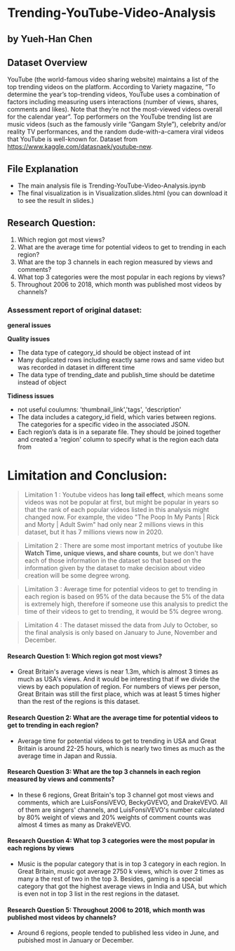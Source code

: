 # Trending-YouTube-Video-Analysis
## by Yueh-Han Chen
## Dataset Overview
YouTube (the world-famous video sharing website) maintains a list of the top trending videos on the platform. According to Variety magazine, “To determine the year’s top-trending videos, YouTube uses a combination of factors including measuring users interactions (number of views, shares, comments and likes). Note that they’re not the most-viewed videos overall for the calendar year”. Top performers on the YouTube trending list are music videos (such as the famously virile “Gangam Style”), celebrity and/or reality TV performances, and the random dude-with-a-camera viral videos that YouTube is well-known for. Dataset from https://www.kaggle.com/datasnaek/youtube-new.

## File Explanation
- The main analysis file is Trending-YouTube-Video-Analysis.ipynb
- The final visualization is in Visualization.slides.html (you can download it to see the result in slides.)

## Research Question:
1. Which region got most views?
2. What are the average time for potential videos to get to trending in each region?
3. What are the top 3 channels in each region measured by views and comments?
4. What top 3 categories were the most popular in each regions by views?
5. Throughout 2006 to 2018, which month was published most videos by channels?

### Assessment report of original dataset:

**general issues**

**Quality issues**

- The data type of category_id should be object instead of int
- Many duplicated rows including exactly same rows and same video but was recorded in dataset in different time
- The data type of trending_date and publish_time should be datetime instead of object

**Tidiness issues**

- not useful coulumns: 'thumbnail_link','tags', 'description'
- The data includes a category_id field, which varies between regions. The categories for a specific video in the associated JSON.
- Each region’s data is in a separate file. They should be joined together and created a 'region' column to specify what is the region each data from


# Limitation and Conclusion:

> Limitation 1 : Youtube videos has **long tail effect**, which means some videos was not be popular at first, but might be popular in years so that the rank of each popular videos listed in this analysis might changed now. For example, the video "The Poop In My Pants | Rick and Morty | Adult Swim" had only near 2 millions views in this dataset, but it has 7 millions views now in 2020.

> Limitation 2 : There are some most important metrics of youtube like **Watch Time, unique views, and share counts**, but we don't have each of those information in the dataset so that based on the information given by the dataset to make decision about video creation will be some degree wrong.

> Limitation 3 : Average time for potential videos to get to trending in each region is based on 95% of the data because the 5% of the data is extremely high, therefore if someone use this analysis to predict the time of their videos to get to trending, it would be 5% degree wrong.

> Limitation 4 : The dataset missed the data from July to October, so the final analysis is only based on January to June, November and December.

#### Research Question 1: Which region got most views?

- Great Britain's average views is near 1.3m, which is almost 3 times as much as USA's views. And it would be interesting that if we divide the views by each population of region. For numbers of views per person, Great Britain was still the first place, which was at least 5 times higher than the rest of the regions is this dataset.

#### Research Question 2: What are the average time for potential videos to get to trending in each region?

- Average time for potential videos to get to trending in USA and Great Britain is around 22-25 hours, which is nearly two times as much as the average time in Japan and Russia.
       
#### Research Question 3: What are the top 3 channels in each region measured by views and comments?

- In these 6 regions, Great Britain's top 3 channel got most views and comments, which are LuisFonsiVEVO, BeckyGVEVO, and DrakeVEVO. All of them are singers' channels, and LuisFonsiVEVO's number calculated by 80% weight of views and 20% weights of comment counts was almost 4 times as many as DrakeVEVO.

#### Research Question 4: What top 3 categories were the most popular in each regions by views

- Music is the popular category that is in top 3 category in each region. In Great Britain, music got average 2750 k views, which is over 2 times as many a the rest of two in the top 3. Besides, gaming is a special category that got the highest average views in India and USA, but which is even not in top 3 list in the rest regions in the dataset.

#### Research Question 5: Throughout 2006 to 2018, which month was published most videos by channels?

- Around 6 regions, people tended to published less video in June, and pubished most in January or December.
